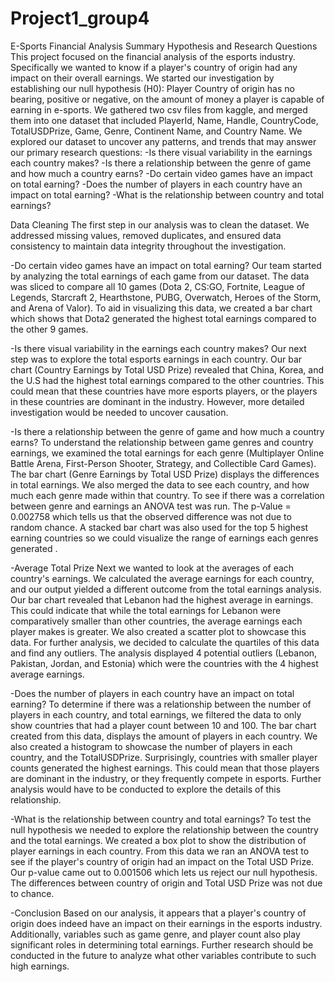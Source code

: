 # Project1_group4

E-Sports Financial Analysis Summary
Hypothesis and Research Questions
This project focused on the financial analysis of the esports industry. Specifically we wanted to know if a player's country of origin had any impact on their overall earnings. We started our investigation by establishing our null hypothesis (H0): Player Country of origin has no bearing, positive or negative, on the amount of money a player is capable of earning in e-sports. We gathered two csv files from kaggle, and merged them into one dataset that included PlayerId, Name, Handle, CountryCode, TotalUSDPrize, Game, Genre, Continent Name, and Country Name. We explored our dataset to uncover any patterns, and trends that may answer our primary research questions: 
-Is there visual variability in the earnings each country makes?
-Is there a relationship between the genre of game and how much a country earns?
-Do certain video games have an impact on total earning?
-Does the number of players in each country have an impact on total earning?
-What is the relationship between country and total earnings?

Data Cleaning
The first step in our analysis was to clean the dataset. We addressed missing values, removed duplicates, and ensured data consistency to maintain data integrity throughout the investigation.

-Do certain video games have an impact on total earning?
 Our team started by analyzing the total earnings of each game from our dataset. The data was sliced to compare all 10 games (Dota 2, CS:GO, Fortnite, League of Legends, Starcraft 2, Hearthstone, PUBG, Overwatch, Heroes of the Storm, and Arena of Valor). To aid in visualizing this data, we created a bar chart which shows that Dota2 generated the highest total earnings compared to the other 9 games. 

-Is there visual variability in the earnings each country makes?
 Our next step was to explore  the total esports earnings in each country. Our bar chart (Country Earnings by Total USD Prize) revealed that China, Korea, and the U.S had the highest total earnings compared to the other countries. This could mean that these countries have more esports players, or the players in these countries are dominant in the industry. However, more detailed investigation would be needed to uncover causation.


-Is there a relationship between the genre of game and how much a country earns?
 To understand the relationship between game genres and country earnings, we examined the total earnings for each genre (Multiplayer Online Battle Arena, First-Person Shooter, Strategy, and Collectible Card Games). The bar chart (Genre Earnings by Total USD Prize) displays the differences in total earnings. We also merged the data to see each country, and how much each genre made within that country. To see if there was a correlation between genre and earnings an ANOVA test was run. The p-Value = 0.002758 which tells us that the observed difference was not due to random chance. A stacked bar chart was also used for the top 5 highest earning countries so we could visualize the range of earnings each genres generated .

-Average Total Prize
 Next we wanted to look at the averages of each country's earnings. We calculated the average earnings for each country, and our output yielded a different outcome from the total earnings analysis. Our bar chart revealed that Lebanon had the highest average in earnings. This could indicate that while the total earnings for Lebanon were comparatively smaller than other countries, the average earnings each player makes is greater. We also created a scatter plot to showcase this data. For further analysis, we decided to calculate the quartiles of this data and find any outliers. The analysis displayed 4 potential outliers (Lebanon, Pakistan, Jordan, and Estonia) which were the countries with the 4 highest average earnings. 


-Does the number of players in each country have an impact on total earning?
 To determine if there was a relationship between the number of players in each country, and total earnings, we filtered the data to only show countries that had a player count between 10 and 100. The bar chart created from this data, displays the amount of players in each country. We also created a histogram to showcase the number of players in each country, and the TotalUSDPrize. Surprisingly, countries with smaller player counts generated the highest earnings. This could mean that those players are dominant in the industry, or they frequently compete in esports. Further analysis would have to be conducted to explore the details of this relationship.

-What is the relationship between country and total earnings?
 To test the null hypothesis we needed to explore the relationship between the country and the total earnings. We created a box plot to show the distribution of player earnings in each country. From this data we ran an ANOVA test to see if the player's country of origin had an impact on the Total USD Prize. Our p-value came out to 0.001506 which lets us reject our null hypothesis. The differences between country of origin and Total USD Prize was not due to chance.

-Conclusion
 Based on our analysis, it appears that a player's country of origin does indeed have an impact on their earnings in the esports industry. Additionally, variables such as game genre, and player count also play significant roles in determining total earnings. Further research should be conducted in the future to analyze what other variables contribute to such high earnings. 
